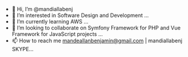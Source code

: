 - 👋 Hi, I’m @mandiallabenj
- 👀 I’m interested in Software Design and Development ...
- 🌱 I’m currently learning AWS ...
- 💞️ I’m looking to collaborate on Symfony Framework for PHP and Vue Framework for JavaScript projects ...
- 📫 How to reach me mandeallanbenjamin@gmail.com | mandiallabenj SKYPE...

<!---
mandiallabenj/mandiallabenj is a ✨ special ✨ repository because its `README.md` (this file) appears on your GitHub profile.
You can click the Preview link to take a look at your changes.
--->
